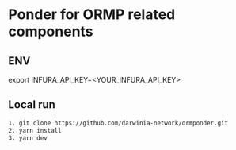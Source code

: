 # Ponder for ORMP related components

## ENV

export INFURA_API_KEY=<YOUR_INFURA_API_KEY>

## Local run

```bash
1. git clone https://github.com/darwinia-network/ormponder.git
2. yarn install
3. yarn dev
```

